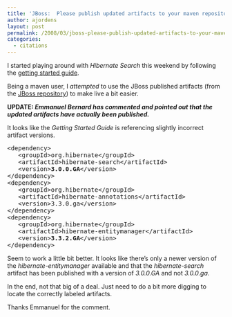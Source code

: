 ```yaml
---
title: 'JBoss:  Please publish updated artifacts to your maven repository'
author: ajordens
layout: post
permalink: /2008/03/jboss-please-publish-updated-artifacts-to-your-maven-repository/
categories:
  - citations
---
```

I started playing around with <span style="font-style: italic;">Hibernate Search</span> this weekend by following the [getting started guide][1].

Being a maven user, I <span style="font-style: italic;">attempted</span> to use the JBoss published artifacts (from the [JBoss repository][2]) to make live a bit easier.

**UPDATE: <span style="font-style: italic;">Emmanuel Bernard has commented and pointed out that the updated artifacts have actually been published.<br /></span>**

It looks like the <span style="font-style: italic;">Getting Started</span> <span style="font-style: italic;">Guide</span> is referencing slightly incorrect artifact versions.

<pre>&lt;dependency&gt;
   &lt;groupId&gt;org.hibernate&lt;/groupId&gt;
   &lt;artifactId&gt;hibernate-search&lt;/artifactId&gt;
   &lt;version&gt;<strong>3.0.0.GA</strong>&lt;/version&gt;
&lt;/dependency&gt;
&lt;dependency&gt;
   &lt;groupId&gt;org.hibernate&lt;/groupId&gt;
   &lt;artifactId&gt;hibernate-annotations&lt;/artifactId&gt;
   &lt;version&gt;3.3.0.ga&lt;/version&gt;
&lt;/dependency&gt;
&lt;dependency&gt;
   &lt;groupId&gt;org.hibernate&lt;/groupId&gt;
   &lt;artifactId&gt;hibernate-entitymanager&lt;/artifactId&gt;
   &lt;version&gt;<strong>3.3.2.GA</strong>&lt;/version&gt;
&lt;/dependency&gt;
</pre>

Seem to work a little bit better. It looks like there&#8217;s only a newer version of the <span style="font-style: italic;">hibernate-entitymanager</span> available and that the <span style="font-style: italic;">hibernate-search</span> artifact has been published with a version of <span style="font-style: italic;">3.0.0.GA</span> and not <span style="font-style: italic;">3.0.0.ga.</span>

In the end, not that big of a deal. Just need to do a bit more digging to locate the correctly labeled artifacts.

Thanks Emmanuel for the comment.

 [1]: http://www.hibernate.org/hib_docs/search/reference/en/html/getting-started.html
 [2]: http://repository.jboss.org/maven2/